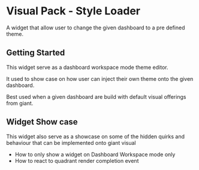 # Visual Pack - Style Loader

A widget that allow user to change the given dashboard to a pre defined theme.

## Getting Started

This widget serve as a dashboard workspace mode theme editor.

It used to show case on how user can inject their own theme onto the given dashboard.

Best used when a given dashboard are build with default visual offerings from giant. 


## Widget Show case
This widget also serve as a showcase on some of the hidden quirks and behaviour 
that can be implemented onto giant visual
- How to only show a widget on Dashboard Workspace mode only
- How to react to quadrant render completion event